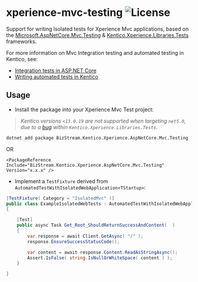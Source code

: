 # xperience-mvc-testing ![License](https://img.shields.io/github/license/BizStream/xperience-mvc-testing)

Support for writing Isolated tests for Xperience Mvc applications, based on the [Microsoft.AspNetCore.Mvc.Testing](https://www.nuget.org/packages/Microsoft.AspNetCore.Mvc.Testing) & [Kentico.Xperience.Libraries.Tests](https://www.nuget.org/packages/Kentico.Xperience.Libraries.Tests/) frameworks.

For more information on Mvc Integration testing and automated testing in Kentico, see:

- [Integration tests in ASP.NET Core](https://docs.microsoft.com/en-us/aspnet/core/test/integration-tests)
- [Writing automated tests in Kentico](https://docs.xperience.io/custom-development/writing-automated-tests)

## Usage

- Install the package into your Xperience Mvc Test project:

> _Kentico versions `<13.0.19` are not supported when targeting `net5.0`, due to a [bug](https://devnet.kentico.com/download/hotfixes#bug-62788) within `Kentico.Xperience.Libraries.Tests`._

```bash
dotnet add package BizStream.Kentico.Xperience.AspNetCore.Mvc.Testing
```

OR

```csproj
<PackageReference Include="BizStream.Kentico.Xperience.AspNetCore.Mvc.Testing" Version="x.x.x" />
```

- Implement a `TestFixture` derived from `AutomatedTestWithIsolatedWebApplication<TStartup>`:

```csharp
[TestFixture( Category = "IsolatedMvc" )]
public class ExampleIsolatedWebTests : AutomatedTestWithIsolatedWebApplication<ExampleApp.Startup>
{

    [Test]
    public async Task Get_Root_ShouldReturnSuccessAndContent(  )
    {
        var response = await Client.GetAsync( "/" );
        response.EnsureSuccessStatusCode();

        var content = await response.Content.ReadAsStringAsync();
        Assert.IsFalse( string.IsNullOrWhiteSpace( content ) );
    }

}
```
